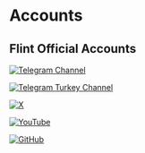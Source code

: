 # Accounts

## Flint Official Accounts

[![Telegram Channel](https://img.shields.io/badge/Telegram-Channel-blue?logo=telegram)](https://t.me/flint_framework)

[![Telegram Turkey Channel](https://img.shields.io/badge/Telegram-Channel_Türkiye-blue?logo=telegram)](https://t.me/flint_framework_tr)

[![X](https://img.shields.io/badge/X-Account-black?logo=twitter)](https://x.com/flintframework)

[![YouTube](https://img.shields.io/badge/YouTube-Channel-red?logo=youtube)](https://youtube.com/@flint_framework)

[![GitHub](https://img.shields.io/badge/Repo-GitHub-181717?logo=github)](https://github.com/grayvort3x/Flint)